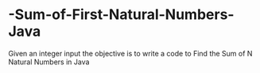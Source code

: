 # -Sum-of-First-Natural-Numbers-Java
Given an integer input the objective is to write a code to Find the Sum of N Natural Numbers in Java
